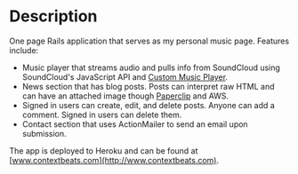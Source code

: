# Description

One page Rails application that serves as my personal music page. Features include:
- Music player that streams audio and pulls info from SoundCloud using SoundCloud's JavaScript API and [Custom Music Player](https://github.com/soundcloud/soundcloud-custom-player).
- News section that has blog posts. Posts can interpret raw HTML and can have an attached image though [Paperclip](https://github.com/thoughtbot/paperclip) and AWS.
- Signed in users can create, edit, and delete posts. Anyone can add a comment. Signed in users can delete them.
- Contact section that uses ActionMailer to send an email upon submission.


The app is deployed to Heroku and can be found at [www.contextbeats.com](http://www.contextbeats.com).
